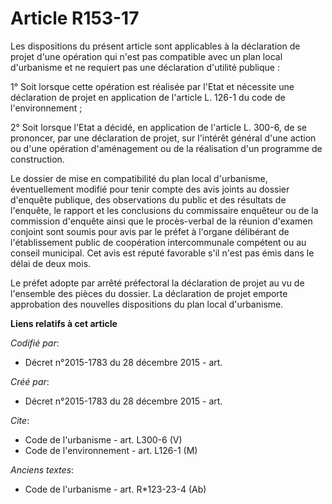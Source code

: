 # Article R153-17

Les dispositions du présent article sont applicables à la déclaration de projet d'une opération qui n'est pas compatible avec
un plan local d'urbanisme et ne requiert pas une déclaration d'utilité publique : 

1° Soit lorsque cette opération est réalisée par l'Etat et nécessite une déclaration de projet en application de l'article L.
126-1 du code de l'environnement ; 

2° Soit lorsque l'Etat a décidé, en application de l'article L. 300-6, de se prononcer, par une déclaration de projet, sur
l'intérêt général d'une action ou d'une opération d'aménagement ou de la réalisation d'un programme de construction. 

Le dossier de mise en compatibilité du plan local d'urbanisme, éventuellement modifié pour tenir compte des avis joints au
dossier d'enquête publique, des observations du public et des résultats de l'enquête, le rapport et les conclusions du
commissaire enquêteur ou de la commission d'enquête ainsi que le procès-verbal de la réunion d'examen conjoint sont soumis
pour avis par le préfet à l'organe délibérant de l'établissement public de coopération intercommunale compétent ou au conseil
municipal. Cet avis est réputé favorable s'il n'est pas émis dans le délai de deux mois. 

Le préfet adopte par arrêté préfectoral la déclaration de projet au vu de l'ensemble des pièces du dossier. La déclaration de
projet emporte approbation des nouvelles dispositions du plan local d'urbanisme.

**Liens relatifs à cet article**

_Codifié par_:

  - Décret n°2015-1783 du 28 décembre 2015 - art.

_Créé par_:

  - Décret n°2015-1783 du 28 décembre 2015 - art.

_Cite_:

  - Code de l'urbanisme - art. L300-6 (V)
  - Code de l'environnement - art. L126-1 (M)

_Anciens textes_:

  - Code de l'urbanisme - art. R*123-23-4 (Ab)

